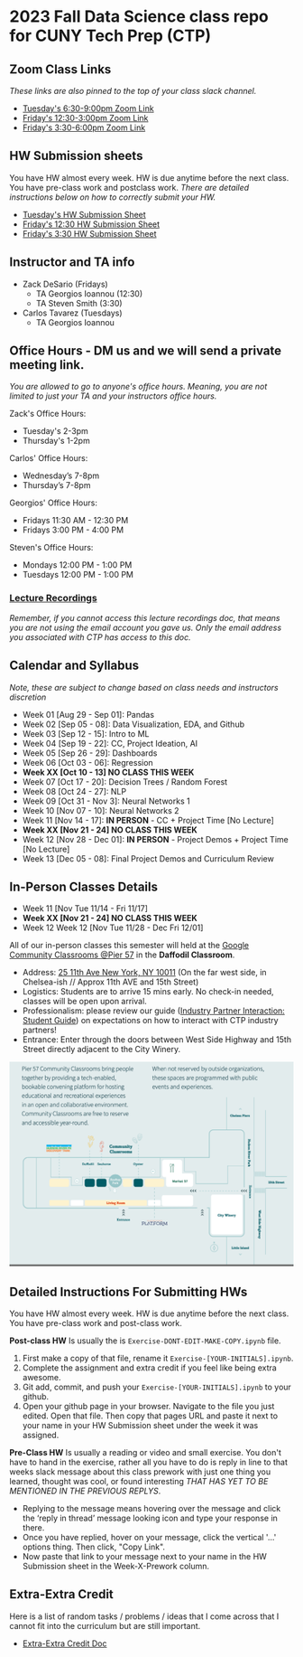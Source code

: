 # 2023 Fall Data Science class repo for CUNY Tech Prep (CTP)

## Zoom Class Links
_These links are also pinned to the top of your class slack channel._
* [Tuesday's  6:30-9:00pm Zoom Link](https://us02web.zoom.us/j/85965366223?pwd=YXlDK3Q2ekRPelE2N21kTW9Dd3E2QT09)
* [Friday's 12:30-3:00pm Zoom Link](https://us02web.zoom.us/j/88434410281?pwd=WjNOdERhMkozWWt6OUdBdEhqNmpTUT09)
* [Friday's  3:30-6:00pm Zoom Link](https://us02web.zoom.us/j/89770458631?pwd=Ukx5c1N4YTN1cU5BaG5zUC9Zbmd4UT09) 



## HW Submission sheets
You have HW almost every week. HW is due anytime before the next class.  You have pre-class work and postclass work.  _There are detailed instructions below on how to correctly submit your HW._
* [Tuesday's HW Submission Sheet](https://docs.google.com/spreadsheets/d/1HJb_Hf0dVCOWhw-jimE-E9bnFCROZ1Hx_GLRlQhQ8lA/edit#gid=0)
* [Friday's 12:30 HW Submission Sheet](https://docs.google.com/spreadsheets/d/1JjyMHmS0n8IuCcYihp5Z9YtTDwsE2ygwIPUqT0tEowE/edit#gid=0)
* [Friday's 3:30 HW Submission Sheet](https://docs.google.com/spreadsheets/d/1PbQ1JI9cC9WZUnJoEgfoFWhXw7a5wx-53p7bmQmKhKI/edit#gid=0)



## Instructor and TA info
* Zack DeSario (Fridays)
	* TA Georgios Ioannou (12:30)
	* TA Steven Smith (3:30)
* Carlos Tavarez (Tuesdays)
	* TA Georgios Ioannou


## Office Hours - DM us and we will send a private meeting link.
_You are allowed to go to anyone's office hours.  Meaning, you are not limited to just your TA and your instructors office hours._

Zack's Office Hours:  
* Tuesday's 2-3pm
* Thursday's 1-2pm

Carlos' Office Hours:  
* Wednesday’s 7-8pm
* Thursday’s 7-8pm

Georgios' Office Hours:  
* Fridays 11:30 AM  - 12:30 PM
* Fridays 3:00 PM  - 4:00 PM

Steven's Office Hours:  
* Mondays 12:00 PM - 1:00 PM
* Tuesdays 12:00 PM - 1:00 PM

### [Lecture Recordings](https://docs.google.com/document/d/1AGQ7YMSnJGvtO_NpmLhKqAGm8iQsnCh6_gHeNh5-MbU/edit)
_Remember, if you cannot access this lecture recordings doc, that means you are not using the email account you gave us.  Only the email address you associated with CTP has access to this doc._

## Calendar and Syllabus
_Note, these are subject to change based on class needs and instructors discretion_
	
* Week 01 [Aug 29 - Sep 01]: Pandas 
* Week 02 [Sep 05 - 08]:  Data Visualization, EDA, and Github
* Week 03 [Sep 12 - 15]: Intro to ML
* Week 04 [Sep 19 - 22]: CC, Project Ideation, AI
* Week 05 [Sep 26 - 29]: Dashboards
* Week 06 [Oct 03 - 06]: Regression
* __Week XX [Oct 10 - 13] NO CLASS THIS WEEK__
* Week 07 [Oct 17 - 20]: Decision Trees / Random Forest 
* Week 08 [Oct 24 - 27]: NLP
* Week 09 [Oct 31 - Nov 3]: Neural Networks 1
* Week 10 [Nov 07 - 10]: Neural Networks 2
* Week 11 [Nov 14 - 17]: __IN PERSON__ - CC + Project Time [No Lecture]
* __Week XX [Nov 21 - 24] NO CLASS THIS WEEK__
* Week 12 [Nov 28 - Dec 01]: __IN PERSON__ - Project Demos + Project Time [No Lecture]
* Week 13 [Dec 05 - 08]: Final Project Demos and Curriculum Review



## In-Person Classes Details
* Week 11 [Nov Tue 11/14 - Fri 11/17]
* __Week XX [Nov 21 - 24] NO CLASS THIS WEEK__
* Week 12 Week 12 [Nov Tue 11/28 - Dec Fri 12/01]

All of our in-person classes this semester will held at the [Google Community Classrooms @Pier 57](https://pier57nyc.com/community-spaces/community-classrooms/) in the **Daffodil Classroom**.
- Address: [25 11th Ave New York, NY 10011](https://maps.app.goo.gl/wfp7hfSLok3i6Rsb9)  (On the far west side, in Chelsea-ish // Approx 11th AVE and 15th Street)
- Logistics: Students are to arrive 15 mins early.  No check-in needed, classes will be open upon arrival.
- Professionalism: please review our guide ([Industry Partner Interaction: Student Guide](https://docs.google.com/document/d/1_2c9joKkfP4RYM6_tIwWp8ngyeyndDxvVQFMFu0AN4w/edit)) on expectations on how to interact with CTP industry partners!
- Entrance: Enter through the doors between West Side Highway and 15th Street directly adjacent to the City Winery.

![map](Week-07-Decision-Trees-n-RandomForest/data/Pier-57-Map.png)


## Detailed Instructions For Submitting HWs
You have HW almost every week. HW is due anytime before the next class.  You have pre-class work and post-class work.  

**Post-class HW** Is usually the is `Exercise-DONT-EDIT-MAKE-COPY.ipynb` file.  
1. First make a copy of that file, rename it `Exercise-[YOUR-INITIALS].ipynb`.  
0. Complete the assignment and extra credit if you feel like being extra awesome.    
0. Git add, commit, and push your `Exercise-[YOUR-INITIALS].ipynb` to your github.  
0. Open your github page in your browser.  Navigate to the file you just edited.  Open that file.  Then copy that pages URL and paste it next to your name in your HW Submission sheet under the week it was assigned.  

**Pre-Class HW**  Is usually a reading or video and small exercise.  You don't have to hand in the exercise, rather all you have to do is reply in line to that weeks slack message about this class prework with just one thing you learned, thought was cool, or found interesting _THAT HAS YET TO BE MENTIONED IN THE PREVIOUS REPLYS_. 
* Replying to the message means hovering over the message and click the ‘reply in thread’ message looking icon and type your response in there.  
* Once you have replied, hover on your message, click the vertical '...' options thing. Then click, "Copy Link".  
* Now paste that link to your message next to your name in the HW Submission sheet in the Week-X-Prework column.


## Extra-Extra Credit
Here is a list of random tasks / problems / ideas that I come across that I cannot fit into the curriculum but are still important.  
* [Extra-Extra Credit Doc](https://docs.google.com/document/d/1D99fY13cF3kzIiJILZ3fwzhOF73z_xPBNxxweMpBkOY/edit)